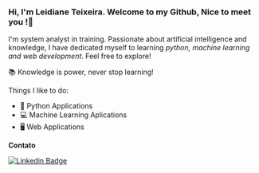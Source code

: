 ### Hi, I'm Leidiane Teixeira. Welcome to my Github, Nice to meet you !👋

I'm system analyst in training. Passionate about artificial intelligence and knowledge, I have dedicated myself to learning *python, machine learning and web development*. Feel free to explore!

:books: Knowledge is power, never stop learning!

Things I like to do:

- :snake: Python Applications
- :computer: Machine Learning Aplications
- 🖥 Web Applications

**Contato**

[![Linkedin Badge](https://img.shields.io/badge/linkedin-blue)](https://www.linkedin.com/in/leidianeteixeira/)
